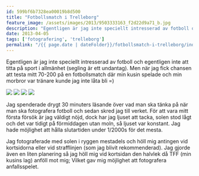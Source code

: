 ```yaml
---
id: 599bf6b7328ea00019b8d500
title: "Fotbollsmatch i Trelleborg"
feature_image: /assets/images/2013/9503333163_f2d22d9a71_b.jpg
description: "Egentligen är jag inte speciellt intresserad av fotboll och egentligen inte att titta på sport i allmänhet (segling är ett undantag). Men…"
date: 2013-04-05
tags: ['fotografering', 'trelleborg']
permalink: "/{{ page.date | dateFolder}}/fotbollsmatch-i-trelleborg/index.html"  
---
```


Egentligen är jag inte speciellt intresserad av fotboll och egentligen inte att titta på sport i allmänhet (segling är ett undantag). Men när jag fick chansen att testa mitt 70-200 på en fotbollsmatch där min kusin spelade och min morbror var tränare kunde jag inte låta bli =)

[![](https://farm6.staticflickr.com/5456/9506131406_ca3a2e0dc1_z.jpg)](/) 
[![](https://farm3.staticflickr.com/2818/9506131166_65d847f8a3_z.jpg)](/) 
[![](https://farm6.staticflickr.com/5459/9506131016_451e42ed0a_z.jpg)](/) 
[![](https://farm4.staticflickr.com/3795/9503333163_f2d22d9a71_b.jpg)](/)

Jag spenderade drygt 30 minuters läsande över vad man ska tänka på när man ska fotografera fotboll och sedan skred jag till verket. För att vara mitt första försök är jag väldigt nöjd, dock har jag ljuset att tacka, solen stod lågt och det var tidigt på förmiddagen utan moln, så ljuset var konstant. Jag hade möjlighet att hålla slutartiden under 1/2000s för det mesta.

Jag fotograferade med solen i ryggen mestadels och höll mig antingen vid kortsidorna eller vid strafflinjen (som jag blivit rekommenderad). Jag gjorde även en liten planering så jag höll mig vid kortsidan den halvlek då TFF (min kusins lag) anföll mot mig; Vilket gav mig möjlighet att fotografera anfallsspelet.
